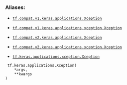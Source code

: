 

### Aliases:

- [ `tf.compat.v1.keras.applications.Xception` ](/api_docs/python/tf/keras/applications/Xception)

- [ `tf.compat.v1.keras.applications.xception.Xception` ](/api_docs/python/tf/keras/applications/Xception)

- [ `tf.compat.v2.keras.applications.Xception` ](/api_docs/python/tf/keras/applications/Xception)

- [ `tf.compat.v2.keras.applications.xception.Xception` ](/api_docs/python/tf/keras/applications/Xception)

- [ `tf.keras.applications.xception.Xception` ](/api_docs/python/tf/keras/applications/Xception)



```
 tf.keras.applications.Xception(
    *args,
    **kwargs
)
 
```

